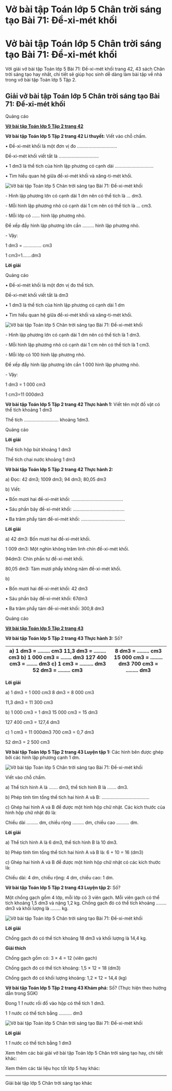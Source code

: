 # Vở bài tập Toán lớp 5 Chân trời sáng tạo Bài 71: Đề-xi-mét khối

# Vở bài tập Toán lớp 5 Chân trời sáng tạo Bài 71: Đề-xi-mét khối

Với giải vở bài tập Toán lớp 5 Bài 71: Đề-xi-mét khối trang 42, 43 sách Chân trời sáng tạo hay nhất, chi tiết sẽ giúp học sinh dễ dàng làm bài tập về nhà trong vở bài tập Toán lớp 5 Tập 2.

## Giải vở bài tập Toán lớp 5 Chân trời sáng tạo Bài 71: Đề-xi-mét khối

Quảng cáo

[**Vở bài tập Toán lớp 5 Tập 2 trang 42**](https://vietjack.com/vbt-toan-5-ct/vbt-toan-lop-5-tap-2-trang-42.jsp)

**Vở bài tập Toán lớp 5 Tập 2 trang 42 Lí thuyết:** Viết vào chỗ chấm.

• Đề-xi-mét khối là một đơn vị đo ...............................

Đề-xi-mét khối viết tắt là ...............................

• 1 dm3 là thể tích của hình lập phương có cạnh dài ..............................

• Tìm hiểu quan hệ giữa đề-xi-mét khối và xăng-ti-mét khối.

![Vở bài tập Toán lớp 5 Chân trời sáng tạo Bài 71: Đề-xi-mét khối](https://vietjack.com/vbt-toan-5-ct/images/bai-71-de-xi-met-khoi.PNG)

\- Hình lập phương lớn có cạnh dài 1 dm nên có thể tích là ... dm3.

\- Mỗi hình lập phương nhỏ có cạnh dài 1 cm nên có thể tích là ... cm3.

\- Mỗi lớp có ...... hình lập phương nhỏ.

Để xếp đầy hình lập phương lớn cần ......... hình lập phương nhỏ.

\- Vậy:

1 dm3 = .............. cm3

1 cm3=1.......dm3

**Lời giải**

Quảng cáo

• Đề-xi-mét khối là một đơn vị đo thể tích.

Đề-xi-mét khối viết tắt là dm3

• 1 dm3 là thể tích của hình lập phương có cạnh dài 1 dm

• Tìm hiểu quan hệ giữa đề-xi-mét khối và xăng-ti-mét khối.

![Vở bài tập Toán lớp 5 Chân trời sáng tạo Bài 71: Đề-xi-mét khối](https://vietjack.com/vbt-toan-5-ct/images/bai-71-de-xi-met-khoi-1.PNG)

\- Hình lập phương lớn có cạnh dài 1 dm nên có thể tích là 1 dm3.

\- Mỗi hình lập phương nhỏ có cạnh dài 1 cm nên có thể tích là 1 cm3.

\- Mỗi lớp có 100 hình lập phương nhỏ.

Để xếp đầy hình lập phương lớn cần 1 000 hình lập phương nhỏ.

\- Vậy:

1 dm3 = 1 000 cm3

1 cm3=11 000dm3

**Vở bài tập Toán lớp 5 Tập 2 trang 42 Thực hành 1:** Viết tên một đồ vật có thể tích khoảng 1 dm3

Thể tích ........................... khoảng 1dm3.

Quảng cáo

**Lời giải**

Thể tích hộp bút khoảng 1 dm3

Thể tích chai nước khoảng 1 dm3

**Vở bài tập Toán lớp 5 Tập 2 trang 42 Thực hành 2:**

a) Đọc: 42 dm3; 1009 dm3; 94 dm3; 80,05 dm3

b) Viết:

• Bốn mươi hai đề-xi-mét khối: ........................................

• Sáu phần bảy đề-xi-mét khối: ........................................

• Ba trăm phẩy tám đề-xi-mét khối: ..................................

**Lời giải**

a) 42 dm3: Bốn mươi hai đề-xi-mét khối.

1 009 dm3: Một nghìn không trăm linh chín đề-xi-mét khối.

94dm3: Chín phần tư đề-xi-mét khối.

80,05 dm3: Tám mươi phẩy không năm đề-xi-mét khối.

b) 

• Bốn mươi hai đề-xi-mét khối: 42 dm3

• Sáu phần bảy đề-xi-mét khối: 67dm3

• Ba trăm phẩy tám đề-xi-mét khối: 300,8 dm3

Quảng cáo

[**Vở bài tập Toán lớp 5 Tập 2 trang 43**](https://vietjack.com/vbt-toan-5-ct/vbt-toan-lop-5-tap-2-trang-43.jsp)

**Vở bài tập Toán lớp 5 Tập 2 trang 43 Thực hành 3:** Số?

a) 1 dm3 = ......... cm3 11,3 dm3 = ......... cm3 b) 1 000 cm3 = ........ dm3 127 400 cm3 = ........ dm3 c) 1 cm3 = .......... dm3 52 dm3 = ......... cm3 |  8 dm3 = ......... cm3 15 000 cm3 = ......... dm3 700 cm3 = ......... dm3  
---|---  
  
**Lời giải**

a) 1 dm3 = 1 000 cm3 8 dm3 = 8 000 cm3

11,3 dm3 = 11 300 cm3

b) 1 000 cm3 = 1 dm3 15 000 cm3 = 15 dm3

127 400 cm3 = 127,4 dm3

c) 1 cm3 = 11 000dm3 700 cm3 = 0,7 dm3

52 dm3 = 2 500 cm3

**Vở bài tập Toán lớp 5 Tập 2 trang 43 Luyện tập 1:** Các hình bên được ghép bởi các hình lập phương cạnh 1 dm.

![Vở bài tập Toán lớp 5 Chân trời sáng tạo Bài 71: Đề-xi-mét khối](https://vietjack.com/vbt-toan-5-ct/images/bai-71-de-xi-met-khoi-1a.PNG)

Viết vào chỗ chấm.

a) Thể tích hình A là ....... dm3, thể tích hình B là ....... dm3. 

b) Phép tính tìm tổng thể tích hai hình A và B: .....................................

c) Ghép hai hình A và B để được một hình hộp chữ nhật. Các kích thước của hình hộp chữ nhật đó là:

Chiều dài ......... dm, chiều rộng ......... dm, chiều cao .......... dm.

**Lời giải**

a) Thể tích hình A là 6 dm3, thể tích hình B là 10 dm3. 

b) Phép tính tìm tổng thể tích hai hình A và B là: 6 + 10 = 16 (dm3)

c) Ghép hai hình A và B để được một hình hộp chữ nhật có các kích thước là:

Chiều dài: 4 dm, chiều rộng: 4 dm, chiều cao: 1 dm.

**Vở bài tập Toán lớp 5 Tập 2 trang 43 Luyện tập 2:** Số?

Một chồng gạch gồm 4 lớp, mỗi lớp có 3 viên gạch. Mỗi viên gạch có thể tích khoảng 1,5 dm3 và nặng 1,2 kg. Chồng gạch đó có thể tích khoảng ........ dm3 và khối lượng là ........ kg.

![Vở bài tập Toán lớp 5 Chân trời sáng tạo Bài 71: Đề-xi-mét khối](https://vietjack.com/vbt-toan-5-ct/images/bai-71-de-xi-met-khoi-2.PNG)

**Lời giải**

Chồng gạch đó có thể tích khoảng 18 dm3 và khối lượng là 14,4 kg.

**Giải thích**

Chồng gạch gồm có: 3 × 4 = 12 (viên gạch)

Chồng gạch đó có thể tích khoảng: 1,5 × 12 = 18 (dm3)

Chồng gạch đó có khối lượng khoảng: 1,2 × 12 = 14,4 (kg)

**Vở bài tập Toán lớp 5 Tập 2 trang 43 Khám phá:** Số? (Thực hiện theo hướng dẫn trong SGK)

Đong 1 _1_ nước rồi đổ vào hộp có thể tích 1 dm3. 

1 _1_ nước có thể tích bằng .......... dm3

![Vở bài tập Toán lớp 5 Chân trời sáng tạo Bài 71: Đề-xi-mét khối](https://vietjack.com/vbt-toan-5-ct/images/bai-71-de-xi-met-khoi-2a.PNG)

**Lời giải**

1 _1_ nước có thể tích bằng 1 dm3

Xem thêm các bài giải vở bài tập Toán lớp 5 Chân trời sáng tạo hay, chi tiết khác:

Xem thêm các tài liệu học tốt lớp 5 hay khác:

* * *

Giải bài tập lớp 5 Chân trời sáng tạo khác
